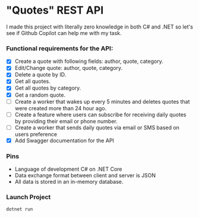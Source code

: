 # "Quotes" REST API
I made this project with literally zero knowledge in both C# and .NET so let's see if Github Copilot can help me with my task.

### Functional requirements for the API:

- [x] Create a quote with following fields: author, quote, category.
- [x] Edit/Change quote: author, quote, category.
- [x] Delete a quote by ID.
- [x] Get all quotes.
- [x] Get all quotes by category.
- [x] Get a random quote.
- [ ] Create a worker that wakes up every 5 minutes and deletes quotes that were created more than 24 hour ago.
- [ ] Create a feature where users can subscribe for receiving daily quotes by providing their email or phone number. 
- [ ] Create a worker that sends daily quotes via email or SMS based on users preference
- [x] Add Swagger documentation for the API

### Pins

  * Language of development C# on .NET Core
  * Data exchange format between client and server is JSON
  * All data is stored in an in-memory database.

### Launch Project

```shell
dotnet run
```
